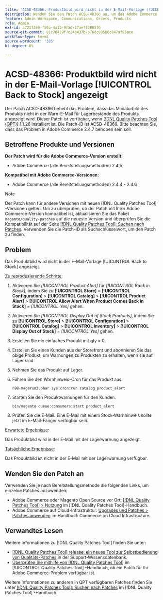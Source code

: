 ```yaml
---
title: 'ACSD-48366: Produktbild wird nicht in der E-Mail-Vorlage [!UICONTROL Back to Stock] angezeigt'
description: Wenden Sie den Patch ACSD-48366 an, um das Adobe Commerce-Problem zu beheben, bei dem das Miniaturbild des Produkts nicht in der Warn-E-Mail mit dem Lagerbestand des Produkts angezeigt wird.
feature: Admin Workspace, Communications, Orders, Products
role: Admin
exl-id: a721f399-f50a-4a13-9f5d-17ae7f3985f6
source-git-commit: 81c78439f7c243437b7b76dc80560c847af95ace
workflow-type: tm+mt
source-wordcount: '385'
ht-degree: 0%

---
```


# ACSD-48366: Produktbild wird nicht in der E-Mail-Vorlage [!UICONTROL Back to Stock] angezeigt

Der Patch ACSD-48366 behebt das Problem, dass das Miniaturbild des Produkts nicht in der Warn-E-Mail für Lagerbestände des Produkts angezeigt wird. Dieser Patch ist verfügbar, wenn [[!DNL Quality Patches Tool (QPT)]](https://experienceleague.adobe.com/en/docs/commerce-knowledge-base/kb/announcements/commerce-announcements/magento-quality-patches-released-new-tool-to-self-serve-quality-patches) 1.1.26 installiert ist. Die Patch-ID ist ACSD-48366. Bitte beachten Sie, dass das Problem in Adobe Commerce 2.4.7 behoben sein soll.

## Betroffene Produkte und Versionen

**Der Patch wird für die Adobe Commerce-Version erstellt:**

* Adobe Commerce (alle Bereitstellungsmethoden) 2.4.5

**Kompatibel mit Adobe Commerce-Versionen:**

* Adobe Commerce (alle Bereitstellungsmethoden) 2.4.4 - 2.4.6

>[!NOTE]
>
>Der Patch kann für andere Versionen mit neuen [!DNL Quality Patches Tool] -Versionen gelten. Um zu überprüfen, ob der Patch mit Ihrer Adobe Commerce-Version kompatibel ist, aktualisieren Sie das Paket `magento/quality-patches` auf die neueste Version und überprüfen Sie die Kompatibilität auf der Seite [[!DNL Quality Patches Tool]: Suchen nach Patches](https://experienceleague.adobe.com/tools/commerce-quality-patches/index.html). Verwenden Sie die Patch-ID als Suchschlüsselwort, um den Patch zu finden.

## Problem

Das Produktbild wird nicht in der E-Mail-Vorlage [!UICONTROL Back to Stock] angezeigt.

<u>Zu reproduzierende Schritte</u>:

1. Aktivieren Sie *[!UICONTROL Product Alert]* für *[!UICONTROL Back in Stock]*, indem Sie zu **[!UICONTROL Store]** > **[!UICONTROL Configuration]** > **[!UICONTROL Catalog]** > **[!UICONTROL Product Alert]** > **[!UICONTROL Allow Alert When Product Comes Back in Stock]** = *[!UICONTROL Yes]* gehen.
1. Aktivieren Sie *[!UICONTROL Display Out of Stock Products]*, indem Sie zu **[!UICONTROL Store]** > **[!UICONTROL Configuration]** > **[!UICONTROL Catalog]** > **[!UICONTROL Inventory]** > **[!UICONTROL Display Out of Stock]** = *[!UICONTROL Yes]* gehen.
1. Erstellen Sie ein einfaches Produkt mit qty = 0.
1. Erstellen Sie einen Kunden aus der Storefront und abonnieren Sie das obige Produkt, um Warnungen zu Produkten zu erhalten, wenn sie auf Lager sind.
1. Nehmen Sie das Produkt auf Lager.
1. Führen Sie den Warnhinweis-Cron für das Produkt aus.

   ```
   n98-magerun2.phar sys:cron:run catalog_product_alert
   ```

1. Starten Sie den Produktwarnungen für den Kunden.

   ```
   bin/magento queue:consumers:start product_alert
   ```

1. Prüfen Sie die E-Mail. Eine E-Mail mit einem Stock-Warnhinweis sollte jetzt im E-Mail-Fänger verfügbar sein.

<u>Erwartete Ergebnisse</u>:

Das Produktbild wird in der E-Mail mit der Lagerwarnung angezeigt.

<u>Tatsächliche Ergebnisse</u>:

Das Produktbild ist nicht in der E-Mail mit der Lagerwarnung verfügbar.

## Wenden Sie den Patch an

Verwenden Sie je nach Bereitstellungsmethode die folgenden Links, um einzelne Patches anzuwenden:

* Adobe Commerce oder Magento Open Source vor Ort: [[!DNL Quality Patches Tool] > Nutzung](/help/tools/quality-patches-tool/usage.md) im [!DNL Quality Patches Tool]-Handbuch.
* Adobe Commerce auf Cloud-Infrastruktur: [Upgrades und Patches > Patches anwenden](https://experienceleague.adobe.com/docs/commerce-cloud-service/user-guide/develop/upgrade/apply-patches.html) im Handbuch Commerce on Cloud Infrastructure.

## Verwandtes Lesen

Weitere Informationen zu [!DNL Quality Patches Tool] finden Sie unter:

* [[!DNL Quality Patches Tool] release: ein neues Tool zur Selbstbedienung von Qualitäts-Patches](https://experienceleague.adobe.com/en/docs/commerce-knowledge-base/kb/announcements/commerce-announcements/magento-quality-patches-released-new-tool-to-self-serve-quality-patches) in der Support-Wissensdatenbank.
* [Überprüfen Sie mithilfe von  [!DNL Quality Patches Tool]](/help/tools/quality-patches-tool/patches-available-in-qpt/check-patch-for-magento-issue-with-magento-quality-patches.md) im [!UICONTROL Quality Patches Tool] -Handbuch, ob ein Patch für Ihr Adobe Commerce-Problem verfügbar ist.


Weitere Informationen zu anderen in QPT verfügbaren Patches finden Sie unter [[!DNL Quality Patches Tool]: Suchen nach Patches](https://experienceleague.adobe.com/tools/commerce-quality-patches/index.html) im [!DNL Quality Patches Tool] -Handbuch.
